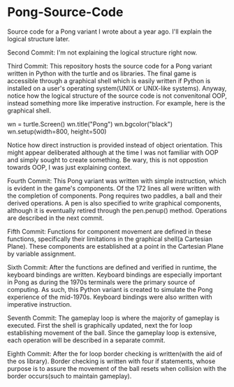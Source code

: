 # Pong-Source-Code
Source code for a Pong variant I wrote about a year ago. I'll explain the logical structure later.

Second Commit:
I'm not explaining the logical structure right now.

Third Commit:
This repository hosts the source code for a Pong variant written in Python with the turtle and os libraries. The final game is accessible through a graphical shell which is easily written if Python is installed on a user's operating system(UNIX or UNIX-like systems). Anyway, notice how the logical structure of the source code is not convenitonal OOP, instead something more like imperative instruction. For example, here is the graphical shell.

wn = turtle.Screen()
wn.title("Pong")
wn.bgcolor("black")
wn.setup(width=800, height=500)

Notice how direct instruction is provided instead of object orientation. This might appear deliberated although at the time I was not familiar with OOP and simply sought to create something. Be wary, this is not oppostion towards OOP, I was just explaining context.

Fourth Commit:
This Pong variant was written with simple instruction, which is evident in the game's components. Of the 172 lines all were written with the completion of components. Pong requires two paddles, a ball and their derived operations. A pen is also specified to write graphical components, although it is eventually retired through the pen.penup() method. Operations are described in the next commit.

Fifth Commit:
Functions for component movement are defined in these functions, specifically their limitations in the graphical shell(a Cartesian Plane). These components are established at a point in the Cartesian Plane by variable assignment.

Sixth Commit:
After the functions are defined and verified in runtime, the keyboard bindings are written. Keyboard bindings are especially important in Pong as during the 1970s terminals were the primary source of computing. As such, this Python variant is created to simulate the Pong experience of the mid-1970s. Keyboard bindings were also written with imperative instruction.

Seventh Commit:
The gameplay loop is where the majority of gameplay is executed. First the shell is graphically updated, next the for loop establishing movement of the ball. Since the gameplay loop is extensive, each operation will be described in a separate commit.

Eighth Commit:
After the for loop border checking is written(with the aid of the os library). Border checking is written with four if statements, whose purpose is to assure the
movement of the ball resets when collision with the border occurs(such to maintain gameplay). 


